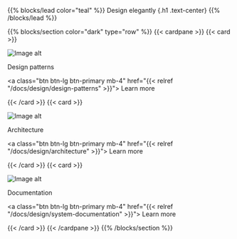 {{% blocks/lead color="teal" %}}
Design elegantly
{.h1 .text-center}
{{% /blocks/lead %}}

{{% blocks/section color="dark" type="row" %}}
{{< cardpane >}}
{{< card >}}

![Image alt](/design-patterns.png)

Design patterns

<a class="btn btn-lg btn-primary mb-4" href="{{< relref "/docs/design/design-patterns" >}}">
Learn more <i class="fas fa-arrow-alt-circle-right ms-2"></i>
</a>

{{< /card >}}
{{< card >}}

![Image alt](/architecture.png)

Architecture

<a class="btn btn-lg btn-primary mb-4" href="{{< relref "/docs/design/architecture" >}}">
Learn more <i class="fas fa-arrow-alt-circle-right ms-2"></i>
</a>

{{< /card >}}
{{< card >}}

![Image alt](/docs.png)

Documentation

<a class="btn btn-lg btn-primary mb-4" href="{{< relref "/docs/design/system-documentation" >}}">
Learn more <i class="fas fa-arrow-alt-circle-right ms-2"></i>
</a>

{{< /card >}}
{{< /cardpane >}}
{{% /blocks/section %}}